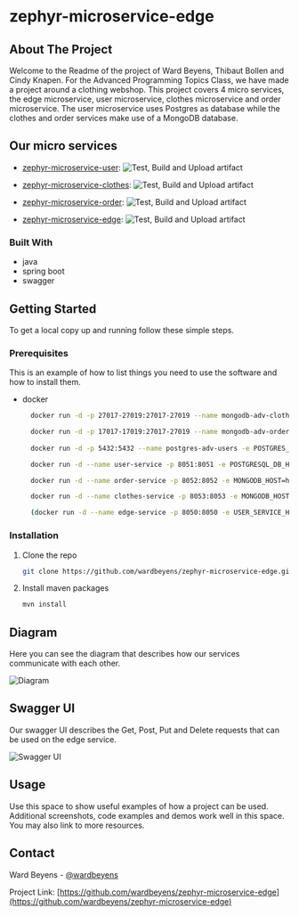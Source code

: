 
# zephyr-microservice-edge

## About The Project
Welcome to the Readme of the project of Ward Beyens, Thibaut Bollen and Cindy Knapen. For the Advanced Programming Topics Class, we have made a project around a clothing webshop. This project covers 4 micro services, the edge microservice, user microservice, clothes microservice and order microservice. The user microservice uses Postgres as database while the clothes and order services make use of a MongoDB database.

## Our micro services


- 
  [zephyr-microservice-user](https://github.com/cindy5656/zephyr-microservice-user): ![Test, Build and Upload artifact](https://github.com/cindy5656/zephyr-microservice-user/workflows/Test,%20Build%20and%20Upload%20artifact/badge.svg?branch=master)
  
- 
  [zephyr-microservice-clothes](https://github.com/thibautbollen/zephyr-microservice-clothes): ![Test, Build and Upload artifact](https://github.com/thibautbollen/zephyr-microservice-clothes/workflows/Test,%20Build%20and%20Upload%20artifact/badge.svg?branch=main)
  
- 
  [zephyr-microservice-order](https://github.com/wardbeyens/zephyr-microservice-order): ![Test, Build and Upload artifact](https://github.com/wardbeyens/zephyr-microservice-order/workflows/Test,%20Build%20and%20Upload%20artifact/badge.svg?branch=main)
  
- 
  [zephyr-microservice-edge](https://github.com/wardbeyens/zephyr-microservice-edge): ![Test, Build and Upload artifact](https://github.com/wardbeyens/zephyr-microservice-edge/workflows/Test,%20Build%20and%20Upload%20artifact/badge.svg?branch=main)
  


### Built With

* []()java
* []()spring boot
* []()swagger

## Getting Started

To get a local copy up and running follow these simple steps.

### Prerequisites

This is an example of how to list things you need to use the software and how to install them.
* docker
  ```sh
    docker run -d -p 27017-27019:27017-27019 --name mongodb-adv-clothes mongo

    docker run -d -p 17017-17019:27017-27019 --name mongodb-adv-orders mongo
    
    docker run -d -p 5432:5432 --name postgres-adv-users -e POSTGRES_PASSWORD=postgres -e POSTGRES_DB=userTest postgres

    docker run -d --name user-service -p 8051:8051 -e POSTGRESQL_DB_HOST=host.docker.internal cindy5656/userservice:latest

    docker run -d --name order-service -p 8052:8052 -e MONGODB_HOST=host.docker.internal -e MONGODB_PORT=17017 wardbeyens/orderservice:latest

    docker run -d --name clothes-service -p 8053:8053 -e MONGODB_HOST=host.docker.internal 990604/clothesservice:latest

    (docker run -d --name edge-service -p 8050:8050 -e USER_SERVICE_HOST=host.docker.internal -e CLOTHES_SERVICE_HOST=host.docker.internal -e ORDER_SERVICE_HOST=host.docker.internal wardbeyens/zephyr-edge-service:latest)
  ```

### Installation

1. Clone the repo
   ```sh
   git clone https://github.com/wardbeyens/zephyr-microservice-edge.git
   ```
2. Install maven packages
   ```sh
   mvn install
   ```
## Diagram
Here you can see the diagram that describes how our services communicate with each other. 

![Diagram](https://i.imgur.com/LvCd8C1.png)

## Swagger UI
Our swagger UI describes the Get, Post, Put and Delete requests that can be used on the edge service. 

![Swagger UI](https://i.imgur.com/rixDKdr.png)


## Usage

Use this space to show useful examples of how a project can be used. Additional screenshots, code examples and demos work well in this space. You may also link to more resources.

## Contact

Ward Beyens - [@wardbeyens](https://twitter.com/wardbeyens)

Project Link: [https://github.com/wardbeyens/zephyr-microservice-edge](https://github.com/wardbeyens/zephyr-microservice-edge)

